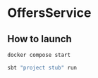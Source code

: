 # OffersService

## How to launch

```bash
docker compose start
``` 

```bash
sbt "project stub" run 
```
